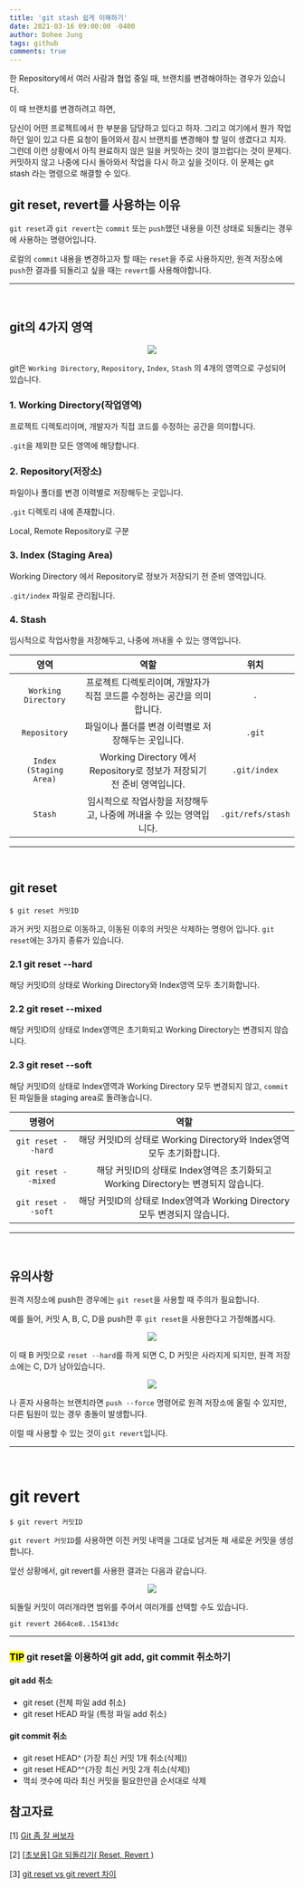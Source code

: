```yaml
---
title: 'git stash 쉽게 이해하기'
date: 2021-03-16 09:00:00 -0400
author: Dohee Jung
tags: github
comments: true
---
```


한 Repository에서 여러 사람과 협업 중일 때, 브랜치를 변경해야하는 경우가 있습니다.

이 때 브랜치를 변경하려고 하면,

당신이 어떤 프로젝트에서 한 부분을 담당하고 있다고 하자. 그리고 여기에서 뭔가 작업하던 일이 있고 다른 요청이 들어와서 잠시 브랜치를 변경해야 할 일이 생겼다고 치자. 그런데 이런 상황에서 아직 완료하지 않은 일을 커밋하는 것이 껄끄럽다는 것이 문제다. 커밋하지 않고 나중에 다시 돌아와서 작업을 다시 하고 싶을 것이다. 이 문제는 git stash 라는 명령으로 해결할 수 있다.

## git reset, revert를 사용하는 이유

`git reset`과 `git revert`는 `commit` 또는 `push`했던 내용을 이전 상태로 되돌리는 경우에 사용하는 명령어입니다.

로컬의 `commit` 내용을 변경하고자 할 때는 `reset`을 주로 사용하지만, 원격 저장소에 `push`한 결과를 되돌리고 싶을 때는 `revert`를 사용해야합니다.

---

<br/>

## git의 4가지 영역

<div style="text-align:center"><img src="https://miro.medium.com/max/1000/1*Eced1qZ6rVz0npKAvJKJgw.png" /></div>

git은 `Working Directory`, `Repository`, `Index`, `Stash` 의 4개의 영역으로 구성되어 있습니다.

### 1. Working Directory(작업영역)

프로젝트 디렉토리이며, 개발자가 직접 코드를 수정하는 공간을 의미합니다.

`.git`을 제외한 모든 영역에 해당합니다.

### 2. Repository(저장소)

파일이나 폴더를 변경 이력별로 저장해두는 곳입니다.

`.git` 디렉토리 내에 존재합니다.

Local, Remote Repository로 구분

### 3. Index (Staging Area)

Working Directory 에서 Repository로 정보가 저장되기 전 준비 영역입니다.

`.git/index` 파일로 관리됩니다.

### 4. Stash

임시적으로 작업사항을 저장해두고, 나중에 꺼내올 수 있는 영역입니다.

|          영역          |                                  역할                                   |       위치        |
| :--------------------: | :---------------------------------------------------------------------: | :---------------: |
|  `Working Directory`   | 프로젝트 디렉토리이며, 개발자가 직접 코드를 수정하는 공간을 의미합니다. |        `.`        |
|      `Repository`      |           파일이나 폴더를 변경 이력별로 저장해두는 곳입니다.            |      `.git`       |
| `Index (Staging Area)` | Working Directory 에서 Repository로 정보가 저장되기 전 준비 영역입니다. |   `.git/index`    |
|        `Stash`         |   임시적으로 작업사항을 저장해두고, 나중에 꺼내올 수 있는 영역입니다.   | `.git/refs/stash` |

---

<br/>

## git reset

```
$ git reset 커밋ID
```

과거 커밋 지점으로 이동하고, 이동된 이후의 커밋은 삭제하는 명령어 입니다. `git reset`에는 3가지 종류가 있습니다.

### 2.1 git reset --hard

해당 커밋ID의 상태로 Working Directory와 Index영역 모두 초기화합니다.

### 2.2 git reset --mixed

해당 커밋ID의 상태로 Index영역은 초기화되고 Working Directory는 변경되지 않습니다.

### 2.3 git reset --soft

해당 커밋ID의 상태로 Index영역과 Working Directory 모두 변경되지 않고, `commit`된 파일들을 staging area로 돌려놓습니다.

|       명령어        |                                        역할                                        |
| :-----------------: | :--------------------------------------------------------------------------------: |
| `git reset --hard`  |       해당 커밋ID의 상태로 Working Directory와 Index영역 모두 초기화합니다.        |
| `git reset --mixed` | 해당 커밋ID의 상태로 Index영역은 초기화되고 Working Directory는 변경되지 않습니다. |
| `git reset --soft`  |     해당 커밋ID의 상태로 Index영역과 Working Directory 모두 변경되지 않습니다.     |

---

<br/>

## 유의사항

원격 저장소에 push한 경우에는 `git reset`을 사용할 때 주의가 필요합니다.

예를 들어, 커밋 A, B, C, D을 push한 후 `git reset`을 사용한다고 가정해봅시다.

<div style="text-align:center"><img src="https://media.vlpt.us/images/sonypark/post/1a2445b7-8ade-429a-a8eb-480004aa575a/image.png" /></div>

이 때 B 커밋으로 `reset --hard`를 하게 되면 C, D 커밋은 사라지게 되지만, 원격 저장소에는 C, D가 남아있습니다.

<div style="text-align:center"><img src="https://media.vlpt.us/images/sonypark/post/b9231368-309f-4cad-bcff-5fe93fe5f10a/image.png" /></div>

나 혼자 사용하는 브랜치라면 `push --force` 명령어로 원격 저장소에 올릴 수 있지만, 다른 팀원이 있는 경우 충돌이 발생합니다.

이럴 때 사용할 수 있는 것이 `git revert`입니다.

---

<br/>

# git revert

```
$ git revert 커밋ID
```

`git revert 커밋ID`를 사용하면 이전 커밋 내역을 그대로 남겨둔 채 새로운 커밋을 생성합니다.

앞선 상황에서, git revert를 사용한 결과는 다음과 같습니다.

<div style="text-align:center"><img src="https://media.vlpt.us/images/sonypark/post/34a1717b-93aa-4eac-96b1-5ccd0dddc900/image.png" /></div>

되돌릴 커밋이 여러개라면 범위를 주어서 여러개를 선택할 수도 있습니다.

```
git revert 2664ce8..15413dc
```

---

### <mark>TIP</mark> git reset을 이용하여 git add, git commit 취소하기

#### git add 취소

- git reset (전체 파일 add 취소)
- git reset HEAD 파일 (특정 파일 add 취소)

#### git commit 취소

- git reset HEAD^ (가장 최신 커밋 1개 취소(삭제))
- git reset HEAD^^(가장 최신 커밋 2개 취소(삭제))
- 꺽쇠 갯수에 따라 최신 커밋을 필요한만큼 순서대로 삭제

## 참고자료

[1] [Git 좀 잘 써보자](https://wikidocs.net/17165)

[2] [[초보용] Git 되돌리기( Reset, Revert )](https://medium.com/nonamedeveloper/%EC%B4%88%EB%B3%B4%EC%9A%A9-git-%EB%90%98%EB%8F%8C%EB%A6%AC%EA%B8%B0-reset-revert-d572b4cb0bd5)

[3] [git reset vs git revert 차이](https://velog.io/@sonypark/git-reset-vs-git-revert-%EC%B0%A8%EC%9D%B4)

